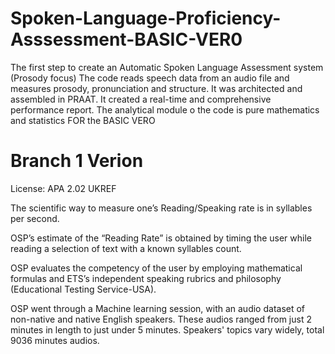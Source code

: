 # Spoken-Language-Proficiency-Asssessment-BASIC-VER0
The first step to create an Automatic Spoken Language Assessment system (Prosody focus)
The code reads speech data from an audio file and measures prosody, pronunciation and structure. It was architected and assembled in PRAAT. 
It created a real-time and comprehensive performance report. 
The analytical module o the code is pure mathematics and statistics FOR the BASIC VERO

# Branch 1 Verion 

License: APA 2.02 UKREF

The scientific way to measure one’s Reading/Speaking rate is in syllables per second.

OSP’s estimate of the “Reading Rate” is obtained by timing the user while reading a selection of text with a known syllables count.

OSP evaluates the competency of the user by employing mathematical formulas and ETS’s independent speaking rubrics and philosophy (Educational Testing Service-USA).

OSP went through a Machine learning session, with an audio dataset of non-native and native English speakers. These audios ranged from just 2 minutes in length to just under 5 minutes. Speakers' topics vary widely, total 9036 minutes audios.
